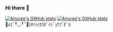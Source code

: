 ### Hi there 👋
[![Anurag's GitHub stats](https://github-readme-stats.vercel.app/api?username=Cocoalatte)](https://github.com/anuraghazra/github-readme-stats)
[![Anurag's GitHub stats](https://github-readme-stats.vercel.app/api/top-langs/?username=Cocoalatte)](https://github.com/anuraghazra/github-readme-stats)
<br>
🍰c(˵╹◡╹˶🌸)ｵｲｼｲｶﾗﾀﾞｲｼﾞｮｳﾌﾞﾀﾞﾖ
<!--
**Cocoalatte/Cocoalatte** is a ✨ _special_ ✨ repository because its `README.md` (this file) appears on your GitHub profile.

Here are some ideas to get you started:

- 🔭 I’m currently working on ...
- 🌱 I’m currently learning ...
- 👯 I’m looking to collaborate on ...
- 🤔 I’m looking for help with ...
- 💬 Ask me about ...
- 📫 How to reach me: ...
- 😄 Pronouns: ...
- ⚡ Fun fact: ...
-->
